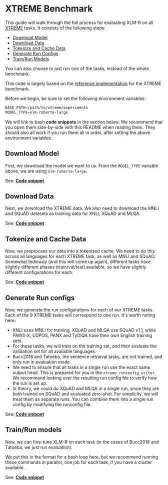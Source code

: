 # XTREME Benchmark

This guide will walk through the full process for evaluating XLM-R on all [XTREME](https://sites.research.google/xtreme/) tasks. It consists of the following steps:

* [Download Model](#download-model)
* [Download Data](#download-data)
* [Tokenize and Cache Data](#tokenize-and-cache-data)
* [Generate Run Configs](#generate-run-configs)
* [Train/Run Models](#trainrun-models)

You can also choose to just run one of the tasks, instead of the whole benchmark.

This code is largely based on the [reference implementation](https://github.com/google-research/xtreme) for the XTREME benchmark.

Before we begin, be sure to set the following environment variables:
```bash
BASE_PATH=/path/to/xtreme/experiments
MODEL_TYPE=xlm-roberta-large
```

We will link to bash **code snippets** in the section below. We recommend that you open them side-by-side with this README when reading them. They should also all work if you run them all in order, after setting the above environment variables.

## Download Model

First, we download the model we want to us. From the `MODEL_TYPE` variable above, we are using `xlm-roberta-large`.

See: [**Code snippet**](jiant/scripts/benchmark_postproc/subscripts/a_download_model.sh)

## Download Data

Next, we download the XTREME data. We also need to download the MNLI and SQuAD datasets as training data for XNLI, XQuAD and MLQA.

See: [**Code snippet**](jiant/scripts/benchmark_postproc/subscripts/b_download_data.sh)

## Tokenize and Cache Data

Now, we preprocess our data into a tokenized cache. We need to do this across all languages for each XTREME task, as well as MNLI and SQuAD. Somewhat tediously (and this will come up again), different tasks have slightly different phases (train/val/test) available, so we have slightly different configurations for each.

See: [**Code snippet**](jiant/scripts/benchmark_postproc/subscripts/c_tokenize_and_cache.sh)

## Generate Run configs

Now, we generate the run configurations for each of our XTREME tasks. Each of the 9 XTREME tasks will correspond to one run. It's worth noting here:

* XNLI uses MNLI for training, XQuAD and MLQA use SQuAD v1.1, while PAWS-X, UDPOS, PANX and TyDiQA have their own English training sets.
* For these tasks, we will train on the training set, and then evaluate the validation set for all available languages.
* Bucc2018 and Tatoeba, the sentence retrieval tasks, are not trained, and only run in evaluation mode.
* We need to ensure that all tasks in a single run use the exact same output head. This is prepared for you in the `xtreme_runconfig_writer`. We recommend looking over the resulting run config file to verify how the run is set up.
* In theory, we could do XQuAD and MLQA in a single run, since they are both trained on SQuAD and evaluated zero-shot. For simplicity, we will treat them as separate runs. You can combine them into a single run config by modifying the runconfig file.

See: [**Code snippet**](jiant/scripts/benchmark_postproc/subscripts/d_write_configs.sh)

## Train/Run models

Now, we can fine-tune XLM-R on each task (in the cases of Bucc2018 and Tatoeba, we just run evaluation).

We put this in the format for a bash loop here, but we recommend running these commands in parallel, one job for each task, if you have a cluster available.

See: [**Code snippet**](jiant/scripts/benchmark_postproc/subscripts/e_run_models.sh)
